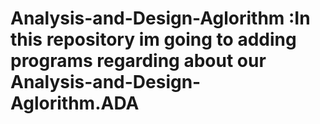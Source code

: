 # Analysis-and-Design-Aglorithm :In this repository im going to adding programs regarding about our Analysis-and-Design-Aglorithm.ADA
